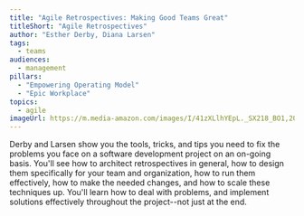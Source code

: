 ```yaml
---
title: "Agile Retrospectives: Making Good Teams Great" 
titleShort: "Agile Retrospectives"
author: "Esther Derby, Diana Larsen"
tags:
  - teams
audiences: 
  - management
pillars:
  - "Empowering Operating Model"
  - "Epic Workplace"
topics:
  - agile
imageUrl: https://m.media-amazon.com/images/I/41zXLlhYEpL._SX218_BO1,204,203,200_QL40_ML2_.jpg
---
```


Derby and Larsen show you the tools, tricks, and tips you need to fix the problems you face on a software development project on an on-going basis. You'll see how to architect retrospectives in general, how to design them specifically for your team and organization, how to run them effectively, how to make the needed changes, and how to scale these techniques up. You'll learn how to deal with problems, and implement solutions effectively throughout the project--not just at the end.